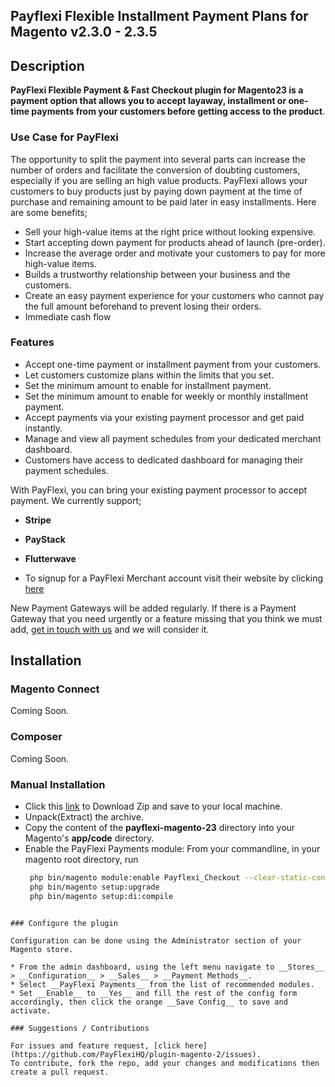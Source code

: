 ## Payflexi Flexible Installment Payment Plans for Magento v2.3.0 - 2.3.5

## Description

**PayFlexi Flexible Payment & Fast Checkout plugin for Magento23 is a payment option that allows you to accept layaway, installment or one-time payments from your customers before getting access to the product**. 

### Use Case for PayFlexi 

The opportunity to split the payment into several parts can increase the number of orders and facilitate the conversion of doubting customers, especially if you are selling an high value products. 
PayFlexi allows your customers to buy products just by paying down payment at the time of purchase and remaining amount to be paid later in easy installments. Here are some benefits;

* Sell your high-value items at the right price without looking expensive.
* Start accepting down payment for products ahead of launch (pre-order).
* Increase the average order and motivate your customers to pay for more high-value items.
* Builds a trustworthy relationship between your business and the customers.
* Create an easy payment experience for your customers who cannot pay the full amount beforehand to prevent losing their orders.
* Immediate cash flow

### Features

* Accept one-time payment or installment payment from your customers.
* Let customers customize plans within the limits that you set.
* Set the minimum amount to enable for installment payment.
* Set the minimum amount to enable for weekly or monthly installment payment.
* Accept payments via your existing payment processor and get paid instantly.
* Manage and view all payment schedules from your dedicated merchant dashboard.
* Customers have access to dedicated dashboard for managing their payment schedules.

With PayFlexi, you can bring your existing payment processor to accept payment. We currently support;

* __Stripe__
* __PayStack__
* __Flutterwave__

* To signup for a PayFlexi Merchant account visit their website by clicking [here](https://merchant.payflexi.co)

New Payment Gateways will be added regularly. If there is a Payment Gateway that you need urgently or a feature missing that you think we must add, [get in touch with us](https://payflexi.co/contact/) and we will consider it.


## Installation

### Magento Connect

Coming Soon.

### Composer

Coming Soon.

### Manual Installation

*  Click this [link](https://www.dropbox.com/s/7em5v6mry5pddcu/payflexi-magento-23.zip?dl=0) to Download Zip and save to your local machine.
*  Unpack(Extract) the archive.
*  Copy the content of the __payflexi-magento-23__ directory into your Magento's __app/code__ directory.
*  Enable the PayFlexi Payments module:
   From your commandline, in your magento root directory, run
   ```bash
    php bin/magento module:enable Payflexi_Checkout --clear-static-content
    php bin/magento setup:upgrade
    php bin/magento setup:di:compile
  ```

### Configure the plugin

Configuration can be done using the Administrator section of your Magento store.

* From the admin dashboard, using the left menu navigate to __Stores__ > __Configuration__ > __Sales__ > __Payment Methods__.
* Select __PayFlexi Payments__ from the list of recommended modules.
* Set __Enable__ to __Yes__ and fill the rest of the config form accordingly, then click the orange __Save Config__ to save and activate.

### Suggestions / Contributions

For issues and feature request, [click here](https://github.com/PayFlexiHQ/plugin-magento-2/issues).
To contribute, fork the repo, add your changes and modifications then create a pull request.



